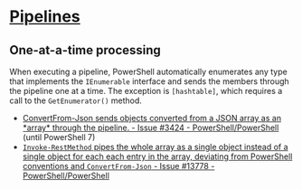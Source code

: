# [Pipelines](https://learn.microsoft.com/en-us/powershell/module/microsoft.powershell.core/about/about_pipelines)
## One-at-a-time processing
When executing a pipeline, PowerShell automatically enumerates any type that implements the `IEnumerable` interface and sends the members through the pipeline one at a time. The exception is `[hashtable]`, which requires a call to the `GetEnumerator()` method.

- [ConvertFrom-Json sends objects converted from a JSON array as an \*array\* through the pipeline. - Issue #3424 - PowerShell/PowerShell](https://github.com/PowerShell/PowerShell/issues/3424) (until PowerShell 7)
- [`Invoke-RestMethod` pipes the whole array as a single object instead of a single object for each each entry in the array, deviating from PowerShell conventions and `ConvertFrom-Json` - Issue #13778 - PowerShell/PowerShell](https://github.com/PowerShell/PowerShell/issues/13778)
